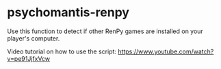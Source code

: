 # psychomantis-renpy
Use this function to detect if other RenPy games are installed on your player's computer.

Video tutorial on how to use the script: https://www.youtube.com/watch?v=pe91JjfxVcw
